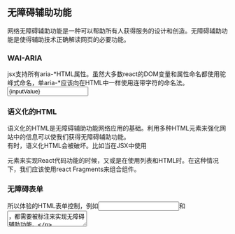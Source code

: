 ## 无障碍辅助功能
  网络无障碍辅助功能是一种可以帮助所有人获得服务的设计和创造。无障碍辅助功能是使得辅助技术正确解读网页的必要功能。  
  ### WAI-ARIA
   jsx支持所有aria-*HTML属性。虽然大多数react的DOM变量和属性命名都使用驼峰式命名，单aria-*应该向在HTML中一样使用连带字符的命名法。  
    <input  
        type="text"
        aria-label={labelText}
        aria-required="true"
        onChange={onchangeHandler}
        value={inputValue}
        name="name"
    />
  ### 语义化的HTML
   语义化的HTML是无障碍辅助功能网络应用的基础。利用多种HTML元素来强化网站中的信息可以使我们获得无障碍辅助功能。  
   有时，语义化HTML会被破坏。比如当在JSX中使用<div>元素来实现React代码功能的时候，又或是在使用列表和HTML<table>时。在这种情况下，我们应该使用react Fragments来组合组件。
  ### 无障碍表单
  所以体验的HTML表单控制，例如<input>和<textarea>，都需要被标注来实现无障碍辅助功能。
## 代码分割
### 打包
  大多数React应用都会使用webpack这类的构件工具来打包文件。  
  打包是将文件引入并合并到一个单独文件的过程，最终形成一个bundle。  

### react.lazy
react.lazy和Suspense不支持服务器渲染，react.lazy函数能让你像渲染常规组件一样处理动态引入。例如：
    const OtherComponent = React.lazy(() => import("./otherComponent.))
## Context
在一个典型的 React 应用中，数据是通过 props 属性自上而下（由父及子）进行传递的，但这种做法对于某些类型的属性而言是极其繁琐的（例如：地区偏好，UI 主题），这些属性是应用程序中许多组件都需要的。Context 提供了一种在组件之间共享此类值的方式，而不必显式地通过组件树的逐层传递 props。
